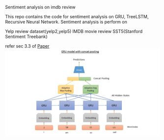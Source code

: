 Sentiment analysis on imdb review

This repo contains the code for sentiment analysis on  GRU, TreeLSTM, Recursive Neural Network.
Sentiment analysis is perform on

Yelp review dataset(yelp2,yelp5)
IMDB movie review 
SST5(Stanford Sentiment Treebank)

refer sec 3.3  of [Paper](https://arxiv.org/abs/1801.06146) 
![Concat Pooling model architecture](/data/Slide2.jpg)


